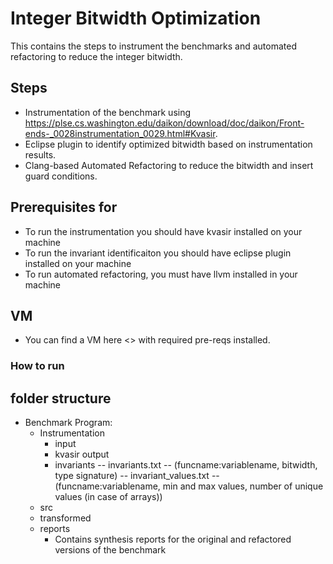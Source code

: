 # Integer Bitwidth Optimization
This contains the steps to instrument the benchmarks and automated refactoring to reduce the integer bitwidth.

## Steps
- Instrumentation of the benchmark using https://plse.cs.washington.edu/daikon/download/doc/daikon/Front-ends-_0028instrumentation_0029.html#Kvasir.
- Eclipse plugin to identify optimized bitwidth based on instrumentation results.
- Clang-based Automated Refactoring to reduce the bitwidth and insert guard conditions.

## Prerequisites for 
- To run the instrumentation you should have kvasir installed on your machine
- To run the invariant identificaiton you should have eclipse plugin installed on your machine
- To run automated refactoring, you must have llvm installed in your machine

## VM
- You can find a VM here <> with required pre-reqs installed. 
### How to run


## folder structure
- Benchmark Program:
    - Instrumentation
        - input
        - kvasir output
        - invariants
            -- invariants.txt -- (funcname:variablename, bitwidth, type signature)
            -- invariant_values.txt -- (funcname:variablename, min and max values, number of unique values (in case of arrays))
    - src
    - transformed
    - reports
        - Contains synthesis reports for the original and refactored versions of the benchmark

